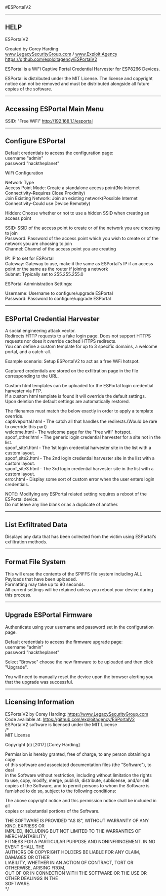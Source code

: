 #ESPortalV2  
  
-----  
HELP  
-----  
  
ESPortalV2  
  
Created by Corey Harding  
www.LegacySecurityGroup.com / www.Exploit.Agency  
https://github.com/exploitagency/ESPortalV2  
  
ESPortal is a WiFi Captive Portal Credential Harvester for ESP8266 Devices.  
  
ESPortal is distributed under the MIT License. The license and copyright notice can not be removed and must be distributed alongside all future copies of the software.  
  
-----  
Accessing ESPortal Main Menu  
-----  
  
SSID: "Free WiFi"
http://192.168.1.1/esportal  
  
-----  
Configure ESPortal  
-----  
  
Default credentials to access the configuration page:  
username "admin"  
password "hacktheplanet"  
  
WiFi Configuration  
  
Network Type  
Access Point Mode: Create a standalone access point(No Internet Connectivity-Requires Close Proximity)  
Join Existing Network: Join an existing network(Possible Internet Connectivity-Could use Device Remotely)  
  
Hidden: Choose whether or not to use a hidden SSID when creating an access point  
  
SSID: SSID of the access point to create or of the network you are choosing to join  
Password: Password of the access point which you wish to create or of the network you are choosing to join  
Channel: Channel of the access point you are creating  
  
IP: IP to set for ESPortal  
Gateway: Gateway to use, make it the same as ESPortal's IP if an access point or the same as the router if joining a network  
Subnet: Typically set to 255.255.255.0  
  
ESPortal Administration Settings:  
  
Username: Username to configure/upgrade ESPortal  
Password: Password to configure/upgrade ESPortal  
  
-----  
ESPortal Credential Harvester  
-----  
  
A social engineering attack vector.  
Redirects HTTP requests to a fake login page. 
Does not support HTTPS requests nor does it override cached HTTPS redirects.  
You can define a custom template for up to 3 specific domains, a welcome portal, and a catch-all.  
  
Example scenario: Setup ESPortalV2 to act as a free WiFi hotspot.  
  
Captured credentials are stored on the exfiltration page in the file corresponding to the URL.  
  
Custom html templates can be uploaded for the ESPortal login credential harvester via FTP.  
If a custom html template is found it will override the default settings.  
Upon deletion the default settings are automatically restored.  
  
The filenames must match the below exactly in order to apply a template override.  
captiveportal.html     -     The catch all that handles the redirects.(Would be rare to override this part)  
welcome.html           -     The welcome page for the "free wifi" hotspot.  
spoof_other.html       -     The generic login credential harvester for a site not in the list.  
spoof_site1.html       -     The 1st login credential harvester site in the list with a custom layout.  
spoof_site2.html       -     The 2nd login credential harvester site in the list with a custom layout.  
spoof_site3.html       -     The 3rd login credential harvester site in the list with a custom layout.  
error.html             -     Display some sort of custom error when the user enters login credentials.  
  
NOTE: Modifying any ESPortal related setting requires a reboot of the ESPortal device.  
Do not leave any line blank or as a duplicate of another.  
  
-----  
List Exfiltrated Data  
-----  
  
Displays any data that has been collected from the victim using ESPortal's exfiltration methods.  
  
-----  
Format File System  
-----  
  
This will erase the contents of the SPIFFS file system including ALL Payloads that have been uploaded.  
Formatting may take up to 90 seconds.  
All current settings will be retained unless you reboot your device during this process.  
  
-----  
Upgrade ESPortal Firmware  
-----  
  
Authenticate using your username and password set in the configuration page.  
  
Default credentials to access the firmware upgrade page:  
username "admin"  
password "hacktheplanet"  
  
Select "Browse" choose the new firmware to be uploaded and then click "Upgrade".  
  
You will need to manually reset the device upon the browser alerting you that the upgrade was successful.  
  
-----  
Licensing Information  
-----  
  
ESPortalV2 by Corey Harding: https://www.LegacySecurityGroup.com  
Code available at: https://github.com/exploitagency/ESPortalV2  
ESPortalV2 software is licensed under the MIT License  
/*  
 MIT License  
  
 Copyright (c) [2017] [Corey Harding]  
  
 Permission is hereby granted, free of charge, to any person obtaining a copy  
 of this software and associated documentation files (the "Software"), to deal  
 in the Software without restriction, including without limitation the rights  
 to use, copy, modify, merge, publish, distribute, sublicense, and/or sell  
 copies of the Software, and to permit persons to whom the Software is  
 furnished to do so, subject to the following conditions:  
  
 The above copyright notice and this permission notice shall be included in all  
 copies or substantial portions of the Software.  
  
 THE SOFTWARE IS PROVIDED "AS IS", WITHOUT WARRANTY OF ANY KIND, EXPRESS OR  
 IMPLIED, INCLUDING BUT NOT LIMITED TO THE WARRANTIES OF MERCHANTABILITY,  
 FITNESS FOR A PARTICULAR PURPOSE AND NONINFRINGEMENT. IN NO EVENT SHALL THE  
 AUTHORS OR COPYRIGHT HOLDERS BE LIABLE FOR ANY CLAIM, DAMAGES OR OTHER  
 LIABILITY, WHETHER IN AN ACTION OF CONTRACT, TORT OR OTHERWISE, ARISING FROM,  
 OUT OF OR IN CONNECTION WITH THE SOFTWARE OR THE USE OR OTHER DEALINGS IN THE  
 SOFTWARE.  
*/
